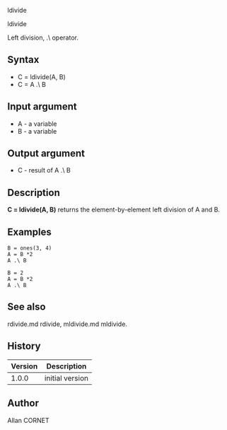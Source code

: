 



ldivide


ldivide

Left division, .\ operator.

## Syntax

- C = ldivide(A, B)
- C = A .\ B

## Input argument

 - A - a variable
 - B - a variable

## Output argument

 - C - result of A .\ B

## Description


  <p><b>C = ldivide(A, B)</b> returns the element-by-element left division of A and B.</p>


## Examples

```Nelson
B = ones(3, 4)
A = B *2
A .\ B
```
```Nelson
B = 2
A = B *2
A .\ B
```

## See also

rdivide.md rdivide, mldivide.md mldivide.
## History

|Version|Description|
|------|------|
|1.0.0|initial version|


## Author

Allan CORNET



